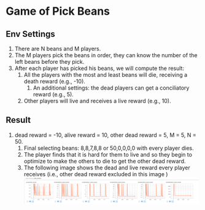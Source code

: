 # Game of Pick Beans
## Env Settings
1. There are N beans and M players.
2. The M players pick the beans in order, they can know the number of the left beans before they pick.
3. After each player has picked his beans, we will compute the result:
   1. All the players with the most and least beans will die, receiving a death reward (e.g., -10).
      1. An additional settings: the dead players can get a conciliatory reward (e.g., 5).
   2. Other players will live and receives a live reward (e.g., 10).

## Result
1. dead reward = -10, alive reward = 10, other dead reward = 5, M = 5, N = 50.
   1. Final selecting beans: 8,8,7,8,8 or 50,0,0,0,0 with every player dies.
   2. The player finds that it is hard for them to live and so they begin to optimize to make the others to die to get the other dead reward.
   3. The following image shows the dead and live reward every player receives (i.e., other dead reward excluded in this image )
   ![reward from dead/alive](./img/exp1/result1_pick_reward.png)
